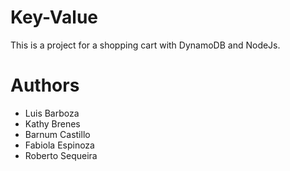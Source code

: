 # Key-Value

This is a project for a shopping cart with DynamoDB and NodeJs.

# Authors
- Luis Barboza
- Kathy Brenes
- Barnum Castillo
- Fabiola Espinoza
- Roberto Sequeira
